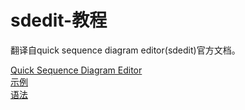 # sdedit-教程
翻译自quick sequence diagram editor(sdedit)官方文档。  

[Quick Sequence Diagram Editor](https://github.com/lafengnan/sdedit-tutorial/wiki/Quick-Sequence-Diagram-Editor)  
[示例](https://github.com/lafengnan/sdedit-tutorial/wiki/%E4%BE%8B%E5%AD%90)    
[语法](https://github.com/lafengnan/sdedit-tutorial/wiki/%E8%AF%AD%E6%B3%95)  
